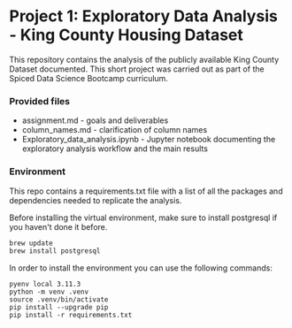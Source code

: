 # Project 1: Exploratory Data Analysis - King County Housing Dataset

This repository contains the analysis of the publicly available King County Dataset documented. This short project was carried out as part of the Spiced Data Science Bootcamp curriculum.  

### Provided files

* assignment.md - goals and deliverables
* column_names.md - clarification of column names
* Exploratory_data_analysis.ipynb - Jupyter notebook documenting the exploratory analysis workflow and the main results

### Environment

This repo contains a requirements.txt file with a list of all the packages and dependencies needed to replicate the analysis. 

Before installing the virtual environment, make sure to install postgresql if you haven't done it before.

```bash
brew update
brew install postgresql
```

In order to install the environment you can use the following commands:

```
pyenv local 3.11.3
python -m venv .venv
source .venv/bin/activate
pip install --upgrade pip
pip install -r requirements.txt
```
